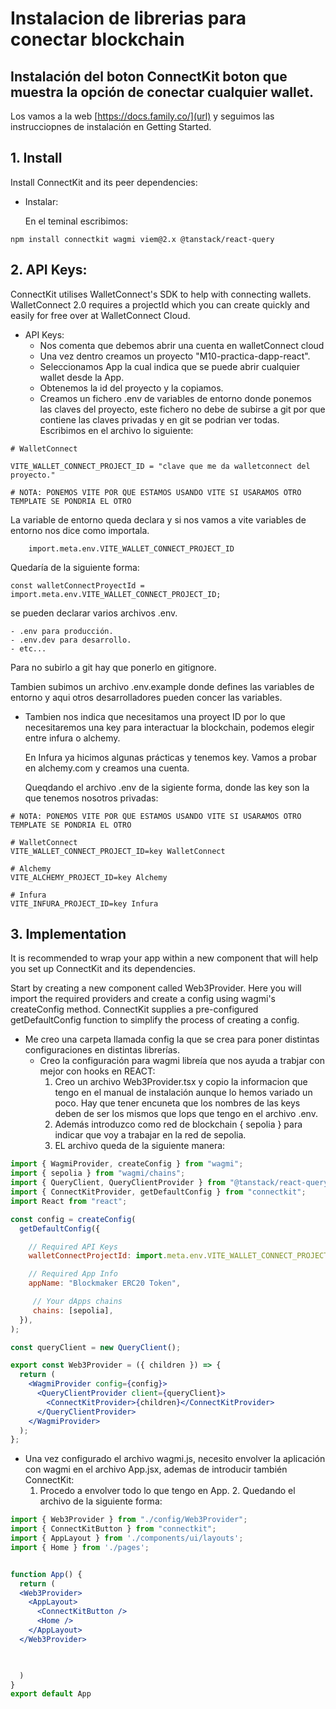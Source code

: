 # Instalacion de librerias para conectar blockchain 
## Instalación del boton ConnectKit boton que muestra la opción de conectar cualquier wallet.

Los vamos a la web [https://docs.family.co/](url) y seguimos las instrucciopnes de instalación en Getting Started.

## 1. Install
Install ConnectKit and its peer dependencies:


- Instalar:

	En el teminal escribimos:
```
npm install connectkit wagmi viem@2.x @tanstack/react-query
```

## 2. API Keys:

ConnectKit utilises WalletConnect's SDK to help with connecting wallets. WalletConnect 2.0 requires a projectId
which you can create quickly and easily for free over at WalletConnect Cloud.

- API Keys:
	- Nos comenta que debemos abrir una cuenta en walletConnect cloud
	- Una vez dentro creamos un proyecto "M10-practica-dapp-react".
	- Seleccionamos App la cual indica que se puede abrir cualquier wallet desde la App.
	- Obtenemos la id del proyecto y la copiamos.
	- Creamos un fichero .env de variables de entorno donde ponemos las claves del proyecto, este fichero no debe de subirse a git por que contiene las claves privadas y en git se podrian ver todas.
Escribimos en el archivo lo siguiente:
```
# WalletConnect

VITE_WALLET_CONNECT_PROJECT_ID = "clave que me da walletconnect del proyecto."

# NOTA: PONEMOS VITE POR QUE ESTAMOS USANDO VITE SI USARAMOS OTRO TEMPLATE SE PONDRIA EL OTRO 
```


La variable de entorno queda declara y si nos vamos a vite variables de entorno nos dice como importala.

```
	import.meta.env.VITE_WALLET_CONNECT_PROJECT_ID

```


Quedaría de la siguiente forma:

```
const walletConnectProyectId = import.meta.env.VITE_WALLET_CONNECT_PROJECT_ID;
```

se pueden declarar varios archivos .env.

	- .env para producción.
	- .env.dev para desarrollo.
	- etc...

Para no subirlo a git hay que ponerlo en gitignore.

Tambien subimos un archivo .env.example donde defines las variables de entorno y aqui otros desarrolladores pueden concer las variables.



- Tambien nos indica que necesitamos una proyect ID por lo que necesitaremos una key para interactuar la blockchain, podemos elegir entre infura o alchemy.

	En Infura ya hicimos algunas prácticas y tenemos key.
	Vamos a probar en alchemy.com y creamos una cuenta.

	Queqdando el archivo .env de la sigiente forma, donde las key son la que tenemos nosotros 	privadas:


```
# NOTA: PONEMOS VITE POR QUE ESTAMOS USANDO VITE SI USARAMOS OTRO TEMPLATE SE PONDRIA EL OTRO 

# WalletConnect
VITE_WALLET_CONNECT_PROJECT_ID=key WalletConnect

# Alchemy
VITE_ALCHEMY_PROJECT_ID=key Alchemy

# Infura
VITE_INFURA_PROJECT_ID=key Infura
```
## 3. Implementation
It is recommended to wrap your app within a new component that will help you set up ConnectKit and its dependencies.

Start by creating a new component called 
Web3Provider. Here you will import the required providers and create a config using wagmi's createConfig
 method. ConnectKit supplies a pre-configured getDefaultConfig function to simplify the process of creating a config.

- Me creo una carpeta llamada config la que se crea para poner distintas configuraciones en distintas librerías.
	- Creo la configuración para wagmi libreía que nos ayuda a trabjar con mejor con hooks en REACT:
		1. Creo un archivo Web3Provider.tsx y copio la informacion que tengo en el manual de instalación aunque lo hemos variado un poco. Hay que tener encuneta que los nombres de las keys deben de ser los mismos que lops que tengo en el archivo .env.
		2. Además introduzco como red de blockchain { sepolia } para indicar que voy a trabajar en la red de sepolia.
		3. EL archivo queda de la siguiente manera:
```jsx
import { WagmiProvider, createConfig } from "wagmi";
import { sepolia } from "wagmi/chains";
import { QueryClient, QueryClientProvider } from "@tanstack/react-query";
import { ConnectKitProvider, getDefaultConfig } from "connectkit";
import React from "react";

const config = createConfig(
  getDefaultConfig({

    // Required API Keys
    walletConnectProjectId: import.meta.env.VITE_WALLET_CONNECT_PROJECT_ID!,

    // Required App Info
    appName: "Blockmaker ERC20 Token",

     // Your dApps chains
     chains: [sepolia],
  }),
);

const queryClient = new QueryClient();

export const Web3Provider = ({ children }) => {
  return (
    <WagmiProvider config={config}>
      <QueryClientProvider client={queryClient}>
        <ConnectKitProvider>{children}</ConnectKitProvider>
      </QueryClientProvider>
    </WagmiProvider>
  );
};
```

- Una vez configurado el archivo wagmi.js, necesito envolver la aplicación con wagmi en el archivo App.jsx, ademas de introducir también ConnectKit:
	1. Procedo a envolver todo lo que tengo en App.	2. Quedando el archivo de la siguiente forma:
```jsx
import { Web3Provider } from "./config/Web3Provider";
import { ConnectKitButton } from "connectkit";
import { AppLayout } from './components/ui/layouts';
import { Home } from './pages';


function App() {
  return (
  <Web3Provider>
    <AppLayout>
      <ConnectKitButton />
      <Home />
    </AppLayout>
  </Web3Provider>
   


  )
}
export default App
```









